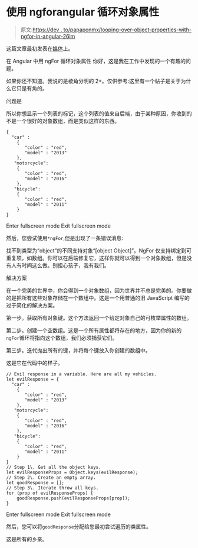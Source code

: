 # 使用 ngforangular 循环对象属性

> 原文:[https://dev . to/papaponmx/looping-over-object-properties-with-ngfor-in-angular-26lm](https://dev.to/papaponmx/looping-over-object-properties-with-ngfor-in-angular-26lm)

这篇文章最初发表在[媒体](https://medium.com/@papaponmx/looping-over-object-properties-with-ngfor-in-angular-869cd7b2ddcc)上。

在 Angular 中用 ngFor 循环对象属性
你好，这是我在工作中发现的一个有趣的问题。

如果你还不知道。我说的是棱角分明的 2+。仅供参考:这里有一个帖子是关于为什么它只是有角的。

问题是

所以你想显示一个列表的标记，这个列表的值来自后端，由于某种原因，你收到的不是一个很好的对象数组，而是类似这样的东西。

```
{ 
  "car" : 
    { 
       "color" : "red",
       "model" : "2013"
    },
   "motorcycle": 
    { 
       "color" : "red",
       "model" : "2016"
    },
   "bicycle": 
    { 
       "color" : "red",
       "model" : "2011"
    }
} 
```

Enter fullscreen mode Exit fullscreen mode

然后，您尝试使用`*ngFor`,但是出现了一条错误消息:

找不到类型为“object”的不同支持对象“[object Object]”。NgFor 仅支持绑定到可重复项，如数组。你可以在后端修复它，这样你就可以得到一个对象数组，但是没有人有时间这么做。别担心孩子，我有我们。

解决方案

在一个完美的世界中，你会得到一个对象数组，因为世界并不总是完美的。你要做的是把所有这些对象存储在一个数组中。这是一个用普通的旧 JavaScript 编写的过于简化的解决方案。

第一步。获取所有对象键。这个方法返回一个给定对象自己的可枚举属性的数组。

第二步。创建一个空数组。这是一个所有属性都将存在的地方，因为你的新的`ngFor`循环将指向这个数组，我们必须捕获它们。

第三步。迭代抛出所有的键，并将每个键放入你创建的数组中。

这是它在代码中的样子。

```
// Evil response in a variable. Here are all my vehicles.
let evilResponse = { 
  "car" : 
    { 
       "color" : "red",
       "model" : "2013"
    },
   "motorcycle": 
    { 
       "color" : "red",
       "model" : "2016"
    },
   "bicycle": 
    { 
       "color" : "red",
       "model" : "2011"
    }
}
// Step 1\. Get all the object keys.
let evilResponseProps = Object.keys(evilResponse);
// Step 2\. Create an empty array.
let goodResponse = [];
// Step 3\. Iterate throw all keys.
for (prop of evilResponseProps) { 
    goodResponse.push(evilResponseProps[prop]);
} 
```

Enter fullscreen mode Exit fullscreen mode

然后，您可以将`goodResponse`分配给您最初尝试遍历的类属性。

这是所有的乡亲。